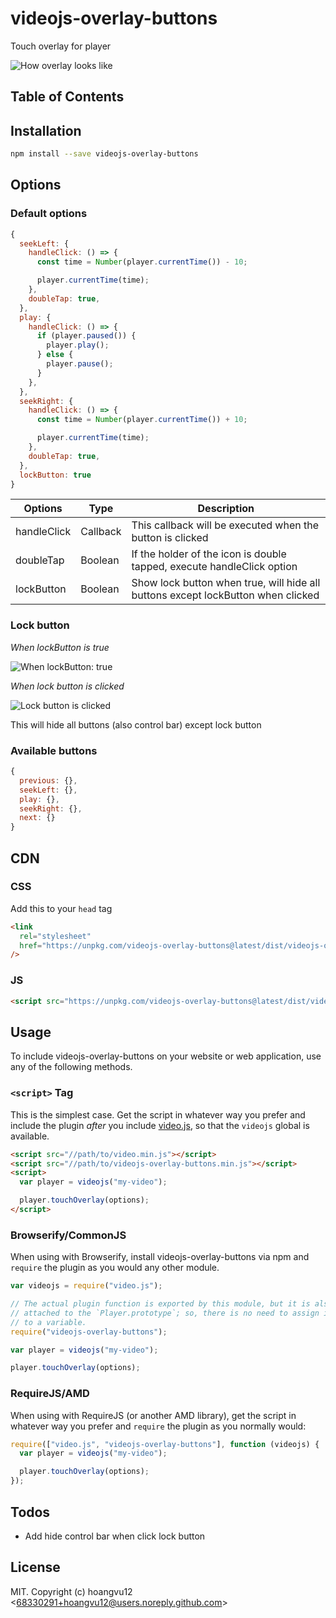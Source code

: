 # videojs-overlay-buttons

Touch overlay for player

![How overlay looks like](https://i.ibb.co/RPWYdy5/image.png)

## Table of Contents

<!-- START doctoc -->
<!-- END doctoc -->

## Installation

```sh
npm install --save videojs-overlay-buttons
```

## Options

### Default options

```js
{
  seekLeft: {
    handleClick: () => {
      const time = Number(player.currentTime()) - 10;

      player.currentTime(time);
    },
    doubleTap: true,
  },
  play: {
    handleClick: () => {
      if (player.paused()) {
        player.play();
      } else {
        player.pause();
      }
    },
  },
  seekRight: {
    handleClick: () => {
      const time = Number(player.currentTime()) + 10;

      player.currentTime(time);
    },
    doubleTap: true,
  },
  lockButton: true
}
```

| Options     | Type     | Description                                                                      |
| ----------- | -------- | -------------------------------------------------------------------------------- |
| handleClick | Callback | This callback will be executed when the button is clicked                        |
| doubleTap   | Boolean  | If the holder of the icon is double tapped, execute handleClick option           |
| lockButton  | Boolean  | Show lock button when true, will hide all buttons except lockButton when clicked |

### Lock button

_When lockButton is true_

![When lockButton: true](https://i.ibb.co/DQ41S8s/image.png)

_When lock button is clicked_

![Lock button is clicked](https://i.ibb.co/ch2qBTC/image.png)

This will hide all buttons (also control bar) except lock button

### Available buttons

```js
{
  previous: {},
  seekLeft: {},
  play: {},
  seekRight: {},
  next: {}
}
```

## CDN

### CSS

Add this to your `head` tag

```html
<link
  rel="stylesheet"
  href="https://unpkg.com/videojs-overlay-buttons@latest/dist/videojs-overlay-buttons.css"
/>
```

### JS

```html
<script src="https://unpkg.com/videojs-overlay-buttons@latest/dist/videojs-overlay-buttons.min.js"></script>
```

## Usage

To include videojs-overlay-buttons on your website or web application, use any of the following methods.

### `<script>` Tag

This is the simplest case. Get the script in whatever way you prefer and include the plugin _after_ you include [video.js][videojs], so that the `videojs` global is available.

```html
<script src="//path/to/video.min.js"></script>
<script src="//path/to/videojs-overlay-buttons.min.js"></script>
<script>
  var player = videojs("my-video");

  player.touchOverlay(options);
</script>
```

### Browserify/CommonJS

When using with Browserify, install videojs-overlay-buttons via npm and `require` the plugin as you would any other module.

```js
var videojs = require("video.js");

// The actual plugin function is exported by this module, but it is also
// attached to the `Player.prototype`; so, there is no need to assign it
// to a variable.
require("videojs-overlay-buttons");

var player = videojs("my-video");

player.touchOverlay(options);
```

### RequireJS/AMD

When using with RequireJS (or another AMD library), get the script in whatever way you prefer and `require` the plugin as you normally would:

```js
require(["video.js", "videojs-overlay-buttons"], function (videojs) {
  var player = videojs("my-video");

  player.touchOverlay(options);
});
```

## Todos

- Add hide control bar when click lock button

## License

MIT. Copyright (c) hoangvu12 &lt;68330291+hoangvu12@users.noreply.github.com&gt;

[videojs]: http://videojs.com/
